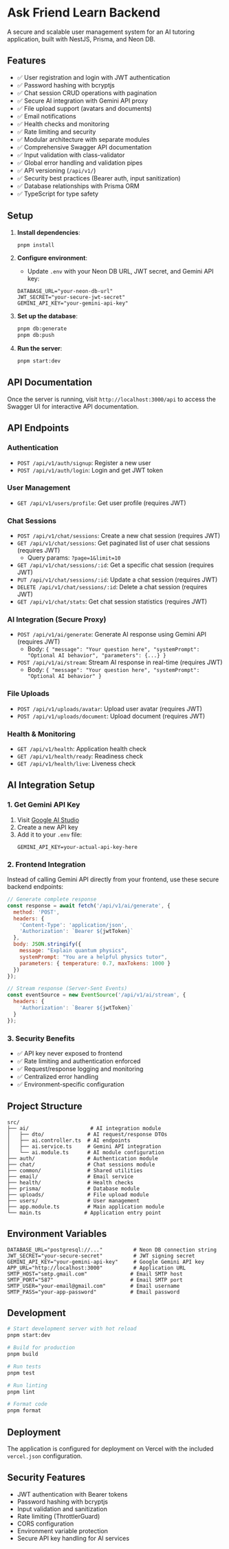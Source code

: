 # Ask Friend Learn Backend

A secure and scalable user management system for an AI tutoring application, built with NestJS, Prisma, and Neon DB.

## Features

- ✅ User registration and login with JWT authentication
- ✅ Password hashing with bcryptjs
- ✅ Chat session CRUD operations with pagination
- ✅ Secure AI integration with Gemini API proxy
- ✅ File upload support (avatars and documents)
- ✅ Email notifications
- ✅ Health checks and monitoring
- ✅ Rate limiting and security
- ✅ Modular architecture with separate modules
- ✅ Comprehensive Swagger API documentation
- ✅ Input validation with class-validator
- ✅ Global error handling and validation pipes
- ✅ API versioning (`/api/v1/`)
- ✅ Security best practices (Bearer auth, input sanitization)
- ✅ Database relationships with Prisma ORM
- ✅ TypeScript for type safety

## Setup

1. **Install dependencies**:
   ```bash
   pnpm install
   ```

2. **Configure environment**:
   - Update `.env` with your Neon DB URL, JWT secret, and Gemini API key:
   ```env
   DATABASE_URL="your-neon-db-url"
   JWT_SECRET="your-secure-jwt-secret"
   GEMINI_API_KEY="your-gemini-api-key"
   ```

3. **Set up the database**:
   ```bash
   pnpm db:generate
   pnpm db:push
   ```

4. **Run the server**:
   ```bash
   pnpm start:dev
   ```

## API Documentation

Once the server is running, visit `http://localhost:3000/api` to access the Swagger UI for interactive API documentation.

## API Endpoints

### Authentication
- `POST /api/v1/auth/signup`: Register a new user
- `POST /api/v1/auth/login`: Login and get JWT token

### User Management
- `GET /api/v1/users/profile`: Get user profile (requires JWT)

### Chat Sessions
- `POST /api/v1/chat/sessions`: Create a new chat session (requires JWT)
- `GET /api/v1/chat/sessions`: Get paginated list of user chat sessions (requires JWT)
  - Query params: `?page=1&limit=10`
- `GET /api/v1/chat/sessions/:id`: Get a specific chat session (requires JWT)
- `PUT /api/v1/chat/sessions/:id`: Update a chat session (requires JWT)
- `DELETE /api/v1/chat/sessions/:id`: Delete a chat session (requires JWT)
- `GET /api/v1/chat/stats`: Get chat session statistics (requires JWT)

### AI Integration (Secure Proxy)
- `POST /api/v1/ai/generate`: Generate AI response using Gemini API (requires JWT)
  - Body: `{ "message": "Your question here", "systemPrompt": "Optional AI behavior", "parameters": {...} }`
- `POST /api/v1/ai/stream`: Stream AI response in real-time (requires JWT)
  - Body: `{ "message": "Your question here", "systemPrompt": "Optional AI behavior" }`

### File Uploads
- `POST /api/v1/uploads/avatar`: Upload user avatar (requires JWT)
- `POST /api/v1/uploads/document`: Upload document (requires JWT)

### Health & Monitoring
- `GET /api/v1/health`: Application health check
- `GET /api/v1/health/ready`: Readiness check
- `GET /api/v1/health/live`: Liveness check

## AI Integration Setup

### 1. Get Gemini API Key
1. Visit [Google AI Studio](https://makersuite.google.com/app/apikey)
2. Create a new API key
3. Add it to your `.env` file:
   ```env
   GEMINI_API_KEY=your-actual-api-key-here
   ```

### 2. Frontend Integration
Instead of calling Gemini API directly from your frontend, use these secure backend endpoints:

```javascript
// Generate complete response
const response = await fetch('/api/v1/ai/generate', {
  method: 'POST',
  headers: {
    'Content-Type': 'application/json',
    'Authorization': `Bearer ${jwtToken}`
  },
  body: JSON.stringify({
    message: "Explain quantum physics",
    systemPrompt: "You are a helpful physics tutor",
    parameters: { temperature: 0.7, maxTokens: 1000 }
  })
});

// Stream response (Server-Sent Events)
const eventSource = new EventSource('/api/v1/ai/stream', {
  headers: {
    'Authorization': `Bearer ${jwtToken}`
  }
});
```

### 3. Security Benefits
- ✅ API key never exposed to frontend
- ✅ Rate limiting and authentication enforced
- ✅ Request/response logging and monitoring
- ✅ Centralized error handling
- ✅ Environment-specific configuration

## Project Structure

```
src/
├── ai/                    # AI integration module
│   ├── dto/              # AI request/response DTOs
│   ├── ai.controller.ts  # AI endpoints
│   ├── ai.service.ts     # Gemini API integration
│   └── ai.module.ts      # AI module configuration
├── auth/                 # Authentication module
├── chat/                 # Chat sessions module
├── common/               # Shared utilities
├── email/                # Email service
├── health/               # Health checks
├── prisma/               # Database module
├── uploads/              # File upload module
├── users/                # User management
├── app.module.ts         # Main application module
└── main.ts              # Application entry point
```

## Environment Variables

```env
DATABASE_URL="postgresql://..."          # Neon DB connection string
JWT_SECRET="your-secure-secret"          # JWT signing secret
GEMINI_API_KEY="your-gemini-api-key"     # Google Gemini API key
APP_URL="http://localhost:3000"          # Application URL
SMTP_HOST="smtp.gmail.com"              # Email SMTP host
SMTP_PORT="587"                         # Email SMTP port
SMTP_USER="your-email@gmail.com"        # Email username
SMTP_PASS="your-app-password"           # Email password
```

## Development

```bash
# Start development server with hot reload
pnpm start:dev

# Build for production
pnpm build

# Run tests
pnpm test

# Run linting
pnpm lint

# Format code
pnpm format
```

## Deployment

The application is configured for deployment on Vercel with the included `vercel.json` configuration.

## Security Features

- JWT authentication with Bearer tokens
- Password hashing with bcryptjs
- Input validation and sanitization
- Rate limiting (ThrottlerGuard)
- CORS configuration
- Environment variable protection
- Secure API key handling for AI services
